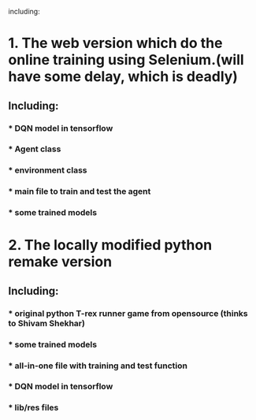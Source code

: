 including:
# 1. The web version which do the online training using Selenium.(will have some delay, which is deadly)
## Including:
### * DQN model in tensorflow
### * Agent class
### * environment class
### * main file to train and test the agent
### * some trained models
# 2. The locally modified python remake version
## Including:
### * original python T-rex runner game from opensource (thinks to Shivam Shekhar)
### * some trained models
### * all-in-one file with training and test function
### * DQN model in tensorflow
### * lib/res files
